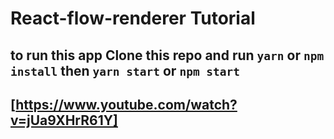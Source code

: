 # React-flow-renderer Tutorial
## to run this app Clone this repo and run `yarn` or `npm install` then `yarn start` or `npm start`
## [https://www.youtube.com/watch?v=jUa9XHrR61Y]
